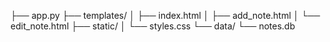 ├── app.py
├── templates/
│   ├── index.html
│   ├── add_note.html
│   └── edit_note.html
├── static/
│   └── styles.css
└── data/
    └── notes.db
